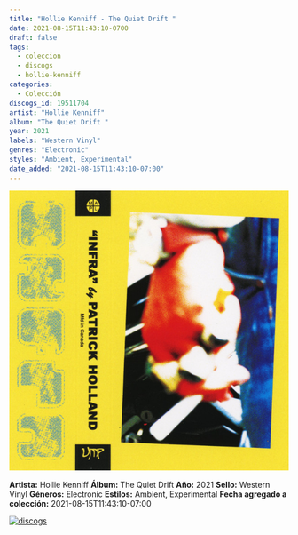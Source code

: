 ```yaml
---
title: "Hollie Kenniff - The Quiet Drift "
date: 2021-08-15T11:43:10-0700
draft: false
tags:
  - coleccion
  - discogs
  - hollie-kenniff
categories:
  - Colección
discogs_id: 19511704
artist: "Hollie Kenniff"
album: "The Quiet Drift "
year: 2021
labels: "Western Vinyl"
genres: "Electronic"
styles: "Ambient, Experimental"
date_added: "2021-08-15T11:43:10-07:00"
---
```


![cover](image.jpeg (Hollie Kenniff - The Quiet Drift ))

**Artista:** Hollie Kenniff
**Álbum:** The Quiet Drift 
**Año:** 2021
**Sello:** Western Vinyl
**Géneros:** Electronic
**Estilos:** Ambient, Experimental
**Fecha agregado a colección:** 2021-08-15T11:43:10-07:00

[![discogs](../../links/svg/discogs.png (discogs))](https://api.discogs.com/releases/19511704)

